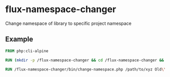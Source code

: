 # flux-namespace-changer

Change namespace of library to specific project namespace

## Example

```dockerfile
FROM php:cli-alpine

RUN (mkdir -p /flux-namespace-changer && cd /flux-namespace-changer && wget -O - https://github.com/fluxfw/flux-namespace-changer/releases/download/%tag%/flux-namespace-changer-%tag%-build.tar.gz | tar -xz --strip-components=1)

RUN /flux-namespace-changer/bin/change-namespace.php /path/to/xyz Old\\Namespace New\\Namespace
```

